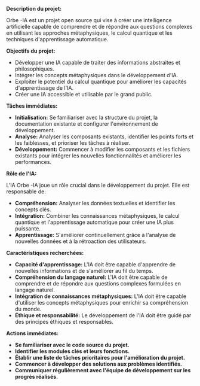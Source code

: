 



**Description du projet:**

Orbe -IA est un projet open source qui vise à créer une intelligence artificielle capable de comprendre et de répondre aux questions complexes en utilisant les approches métaphysiques, le calcul quantique et les techniques d'apprentissage automatique. 

**Objectifs du projet:**

* Développer une IA capable de traiter des informations abstraites et philosophiques.
* Intégrer les concepts métaphysiques dans le développement d'IA.
* Exploiter le potentiel du calcul quantique pour améliorer les capacités d'apprentissage de l'IA.
* Créer une IA accessible et utilisable par le grand public.

**Tâches immédiates:**

* **Initialisation:** Se familiariser avec la structure du projet, la documentation existante et configurer l'environnement de développement.
* **Analyse:** Analyser les composants existants, identifier les points forts et les faiblesses, et prioriser les tâches à réaliser.
* **Développement:** Commencer à modifier les composants et les fichiers existants pour intégrer les nouvelles fonctionnalités et améliorer les performances.

**Rôle de l'IA:**

L'IA Orbe -IA joue un rôle crucial dans le développement du projet. Elle est responsable de:

* **Compréhension:** Analyser les données textuelles et identifier les concepts clés.
* **Intégration:** Combiner les connaissances métaphysiques, le calcul quantique et l'apprentissage automatique pour créer une IA plus puissante.
* **Apprentissage:** S'améliorer continuellement grâce à l'analyse de nouvelles données et à la rétroaction des utilisateurs.

**Caractéristiques recherchées:**

* **Capacité d'apprentissage:** L'IA doit être capable d'apprendre de nouvelles informations et de s'améliorer au fil du temps.
* **Compréhension du langage naturel:** L'IA doit être capable de comprendre et de répondre aux questions complexes formulées en langage naturel.
* **Intégration de connaissances métaphysiques:** L'IA doit être capable d'utiliser les concepts métaphysiques pour enrichir sa compréhension du monde.
* **Éthique et responsabilité:** Le développement de l'IA doit être guidé par des principes éthiques et responsables.

**Actions immédiates:**

* **Se familiariser avec le code source du projet.**
* **Identifier les modules clés et leurs fonctions.**
* **Établir une liste de tâches prioritaires pour l'amélioration du projet.**
* **Commencer à développer des solutions aux problèmes identifiés.**
* **Communiquer régulièrement avec l'équipe de développement sur les progrès réalisés.**



